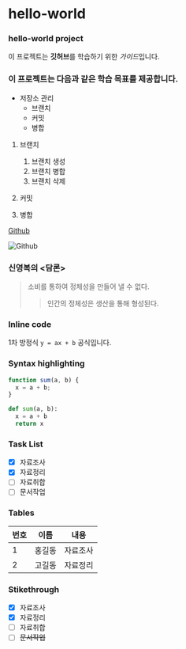 # hello-world
### hello-world project

이 프로젝트는 **깃허브**를 학습하기 위한 *가이드*입니다.

### 이 프로젝트는 다음과 같은 학습 목표를 제공합니다.
* 저장소 관리
  * 브랜치
  * 커밋
  * 병합
 
1. 브랜치
    1. 브랜치 생성
    1. 브랜치 병합
    1. 브랜치 삭제
  
1. 커밋
1. 병합

[Github](https://github.com)

![Github](https://github.com/images/logo.jpg)

### 신영복의 <담론>
> 소비를 통하여 정체성을 만들어 낼 수 없다.
>> 인간의 정체성은 생산을 통해 형성된다.

### Inline code
1차 방정식 ` y = ax + b ` 공식입니다.

### Syntax highlighting
```javascript
function sum(a, b) {
  x = a + b;
}
```

```python
def sum(a, b):
  x = a + b
  return x
```

### Task List
- [x] 자료조사
- [x] 자료정리
- [ ] 자료취합
- [ ] 문서작업

### Tables
번호 | 이름 | 내용
-----|-----|-------
1   | 홍길동 | 자료조사
2   | 고길동 | 자료정리

### Stikethrough
- [x] 자료조사
- [x] 자료정리
- [ ] 자료취합
- [ ] ~~문서작업~~
